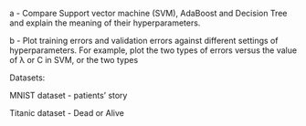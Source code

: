 a - Compare Support vector machine (SVM), AdaBoost and Decision Tree and explain the meaning of their hyperparameters.

b - Plot training errors and validation errors against different settings of hyperparameters. 
  For example, plot the two types of errors versus the value of λ or C in SVM, or the two types
  
Datasets:

  MNIST dataset - patients’ story
  
  Titanic dataset - Dead or Alive
